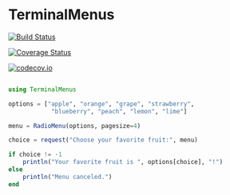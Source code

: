 # TerminalMenus

[![Build Status](https://travis-ci.org/nick-paul/TerminalMenus.jl.svg?branch=master)](https://travis-ci.org/nick-paul/TerminalMenus.jl)

[![Coverage Status](https://coveralls.io/repos/nick-paul/TerminalMenus.jl/badge.svg?branch=master&service=github)](https://coveralls.io/github/nick-paul/TerminalMenus.jl?branch=master)

[![codecov.io](http://codecov.io/github/nick-paul/TerminalMenus.jl/coverage.svg?branch=master)](http://codecov.io/github/nick-paul/TerminalMenus.jl?branch=master)


```julia

using TerminalMenus

options = ["apple", "orange", "grape", "strawberry",
            "blueberry", "peach", "lemon", "lime"]

menu = RadioMenu(options, pagesize=4)

choice = request("Choose your favorite fruit:", menu)

if choice != -1
    println("Your favorite fruit is ", options[choice], "!")
else
    println("Menu canceled.")
end

```
